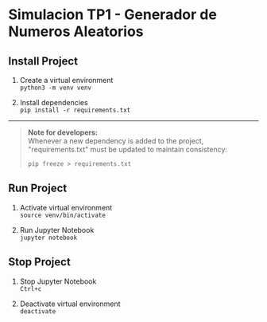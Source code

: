 # Simulacion TP1 - Generador de Numeros Aleatorios

## Install Project
1. Create a virtual environment  
`python3 -m venv venv`

2. Install dependencies  
`pip install -r requirements.txt`

---  
> **Note for developers:**  
> Whenever a new dependency is added to the project, "requirements.txt" must be updated to maintain consistency:  
> 
> `pip freeze > requirements.txt`

## Run Project
1. Activate virtual environment  
`source venv/bin/activate`

2. Run Jupyter Notebook  
`jupyter notebook`

## Stop Project
1. Stop Jupyter Notebook  
`Ctrl+c`

2. Deactivate virtual environment  
`deactivate`
